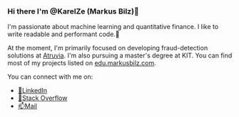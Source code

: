 ### Hi there I'm @KarelZe (Markus Bilz)👋

I'm passionate about machine learning and quantitative finance. I like to write readable and performant code.🚀

At the moment, I'm primarily focused on developing fraud-detection solutions at [Atruvia](https://atruvia.de/). I'm also pursuing a master's degree at KIT. You can find most of my projects listed on [edu.markusbilz.com](https://edu.markusbilz.com/).

You can connect with me on:
* [🏪LinkedIn](https://www.linkedin.com/in/markus-bilz/)
* [🐞Stack Overflow](https://stackoverflow.com/users/5755604/karelze)
* [📫Mail](mailto:github@markusbilz.com)